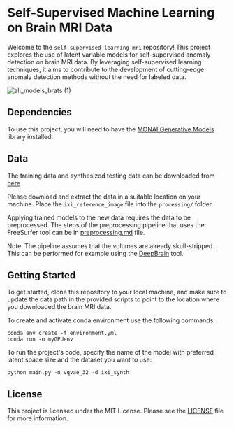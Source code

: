 # Self-Supervised Machine Learning on Brain MRI Data

Welcome to the `self-supervised-learning-mri` repository! This project explores the use of latent variable models for self-supervised anomaly detection on brain MRI data. By leveraging self-supervised learning techniques, it aims to contribute to the development of cutting-edge anomaly detection methods without the need for labeled data.

![all_models_brats (1)](https://user-images.githubusercontent.com/49316611/235380655-344e6290-02df-4192-b9a5-9c85250cacc3.jpg)

## Dependencies

To use this project, you will need to have the [MONAI Generative Models](https://github.com/Project-MONAI/GenerativeModels) library installed.

## Data

The training data and synthesized testing data can be downloaded from [here](https://drive.google.com/file/d/1ElQtgoOrTM1L0ZQZg7a8nzYYtx-900Fz/view?usp=sharing).

Please download and extract the data in a suitable location on your machine. Place the `ixi_reference_image` file into the `processing/` folder.

Applying trained models to the new data requires the data to be preprocessed. The steps of the preprocessing pipeline that uses the FreeSurfer tool can be in [preprocessing.md](https://github.com/iamkzntsv/self-supervised-learning-mri/blob/master/preprocessing.md) file.

Note: The pipeline assumes that the volumes are already skull-stripped. This can be performed for example using the [DeepBrain](https://github.com/iitzco/deepbrain) tool.

## Getting Started

To get started, clone this repository to your local machine, and make sure to update the data path in the provided scripts to point to the location where you downloaded the brain MRI data.

To create and activate conda environment use the following commands:

```
conda env create -f environment.yml
conda run -n myGPUenv
```
To run the project's code, specify the name of the model with preferred latent space size and the dataset you want to use:
```
python main.py -n vqvae_32 -d ixi_synth
```

## License

This project is licensed under the MIT License. Please see the [LICENSE](LICENSE) file for more information.
